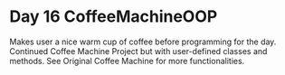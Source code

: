 # Day 16 CoffeeMachineOOP

Makes user a nice warm cup of coffee before programming for the day. Continued Coffee Machine Project but with user-defined classes and methods.
See Original Coffee Machine for more functionalities.
